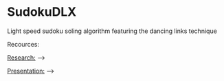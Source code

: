 # SudokuDLX
Light speed sudoku soling algorithm featuring the dancing links technique 

Recources:

[Research:](https://docs.google.com/document/d/1QE-hWEX2Ob7reLcK6cAKCzXfE1c5jjmsXxfhzPc4Jb4/edit?usp=sharing)   -->

[Presentation:](https://docs.google.com/presentation/d/1snFATBnYyF67QqVhr9U4-7NhtG4ReX8nK3pKWvlAyWM/edit?usp=sharing)   -->
